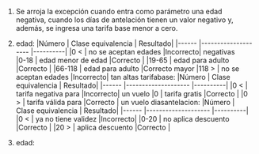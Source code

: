 1. Se arroja la excepción cuando entra como parámetro una edad negativa, cuando los días de antelación tienen un valor negativo y, además, se ingresa una tarifa base menor a cero.
2. edad:
     |Número | Clase equivalencia   | Resultado|
     |------ |--------------------  |----------|
     |0 <    | no se aceptan edades |Incorrecto|
              negativas      
     |0-18   | edad menor de edad    |Correcto  |
     |19-65  | edad para adulto      |Correcto  |
     |66-118 | edad para adulto      |Correcto
              mayor
     |118 > | no se aceptan edades |Incorrecto|
              tan altas
   tarifabase:
     |Número | Clase equivalencia   | Resultado|
     |------ |--------------------  |----------|
     |0 <    | tarifa negativa para |Incorrecto|
               un vuelo
     |0      | tarifa gratis        |Correcto  |
     |0 >    | tarifa válida para   |Correcto  |
               un vuelo
   diasantelacion:
     |Número | Clase equivalencia   | Resultado|
     |------ |--------------------  |----------|
     |0 <    | ya no tiene validez  |Incorrecto|
     |0-20   | no aplica descuento  |Correcto  |
     |20 >   | aplica descuento     |Correcto  |

4. edad:


